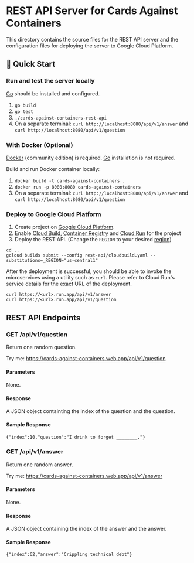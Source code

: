 # REST API Server for Cards Against Containers

This directory contains the source files for the REST API server and the configuration files for deploying the server to Google Cloud Platform.

## 🚀 Quick Start

### Run and test the server locally

[Go](https://golang.org/) should be installed and configured.

1. `go build`
2. `go test`
3. `./cards-against-containers-rest-api`
4. On a separate terminal: `curl http://localhost:8080/api/v1/answer` and `curl http://localhost:8080/api/v1/question`

### With Docker (Optional)

[Docker](https://docs.docker.com/get-docker/) (community edition) is required. [Go](https://golang.org/) installation is not required.

Build and run Docker container locally:

1. `docker build -t cards-against-containers .`
2. `docker run -p 8080:8080 cards-against-containers`
3. On a separate terminal: `curl http://localhost:8080/api/v1/answer` and `curl http://localhost:8080/api/v1/question`

### Deploy to Google Cloud Platform

1. Create project on [Google Cloud Platform](https://console.cloud.google.com).
2. Enable [Cloud Build](https://cloud.google.com/cloud-build),
   [Container Registry](https://cloud.google.com/container-registry) and
   [Cloud Run](https://cloud.google.com/run) for the project
3. Deploy the REST API. (Change the `REGION` to your desired [region]([https://cloud.google.com/compute/docs/regions-zones))

```
cd ..
gcloud builds submit --config rest-api/cloudbuild.yaml --substitutions=_REGION="us-central1"
```

After the deployment is successful, you should be able to invoke the microservices using a utility such as `curl`. Please refer to Cloud Run's service details for the exact URL of the deployment.

```
curl https://<url>.run.app/api/v1/answer
curl https://<url>.run.app/api/v1/question
```

## REST API Endpoints

### GET /api/v1/question

Return one random question.

Try me: https://cards-against-containers.web.app/api/v1/question

#### Parameters

None.

#### Response

A JSON object containting the index of the question and the question.

#### Sample Response

```
{"index":10,"question":"I drink to forget ________."}
```

### GET /api/v1/answer

Return one random answer.

Try me: https://cards-against-containers.web.app/api/v1/answer

#### Parameters

None.

#### Response

A JSON object containing the index of the answer and the answer.

#### Sample Response

```
{"index":62,"answer":"Crippling technical debt"}
```
